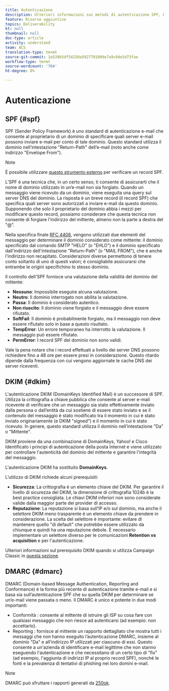 ```yaml
---
title: Autenticazione
description: Ulteriori informazioni sui metodi di autenticazione SPF, DKIM e DMARC.
feature: Risorse aggiuntive
topics: Deliverability
kt: null
thumbnail: null
doc-type: article
activity: understand
team: ACS
translation-type: tm+mt
source-git-commit: 1e539b5df54250a5927701009e7a9c84e5d73fae
workflow-type: tm+mt
source-wordcount: '764'
ht-degree: 0%

---
```



# Autenticazione

## SPF {#spf}

SPF (Sender Policy Framework) è uno standard di autenticazione e-mail che consente al proprietario di un dominio di specificare quali server e-mail possono inviare e-mail per conto di tale dominio. Questo standard utilizza il dominio nell’intestazione &quot;Return-Path&quot; dell’e-mail (noto anche come indirizzo &quot;Envelope From&quot;).

>[!NOTE]
>
>È possibile utilizzare [questo strumento esterno](https://www.kitterman.com/spf/validate.html) per verificare un record SPF.

L’SPF è una tecnica che, in un certo senso, ti consente di assicurarti che il nome di dominio utilizzato in un’e-mail non sia forgiato. Quando un messaggio viene ricevuto da un dominio, viene eseguita una query sul server DNS del dominio. La risposta è un breve record (il record SPF) che specifica quali server sono autorizzati a inviare e-mail da questo dominio. Supponendo che solo il proprietario del dominio abbia i mezzi per modificare questo record, possiamo considerare che questa tecnica non consente di forgiare l&#39;indirizzo del mittente, almeno non la parte a destra del &quot;@&quot;.

Nella specifica finale [RFC 4408](https://www.rfc-editor.org/info/rfc4408), vengono utilizzati due elementi del messaggio per determinare il dominio considerato come mittente: il dominio specificato dal comando SMTP &quot;HELO&quot; (o &quot;EHLO&quot;) e il dominio specificato dall&#39;indirizzo dell&#39;intestazione &quot;Return-Path&quot; (o &quot;MAIL FROM&quot;), che è anche l&#39;indirizzo non recapitato. Considerazioni diverse permettono di tenere conto soltanto di uno di questi valori; è consigliabile assicurarsi che entrambe le origini specifichino lo stesso dominio.

Il controllo dell&#39;SPF fornisce una valutazione della validità del dominio del mittente:

* **Nessuno**: Impossibile eseguire alcuna valutazione.
* **Neutro**: Il dominio interrogato non abilita la valutazione.
* **Passa**: Il dominio è considerato autentico.
* **Non riuscito**: Il dominio viene forgiato e il messaggio deve essere rifiutato.
* **SoftFail**: Il dominio è probabilmente forgiato, ma il messaggio non deve essere rifiutato solo in base a questo risultato.
* **TempError**: Un errore temporaneo ha interrotto la valutazione. Il messaggio può essere rifiutato.
* **PermError**: I record SPF del dominio non sono validi.

Vale la pena notare che i record effettuati a livello dei server DNS possono richiedere fino a 48 ore per essere presi in considerazione. Questo ritardo dipende dalla frequenza con cui vengono aggiornate le cache DNS dei server riceventi.

## DKIM {#dkim}

L&#39;autenticazione DKIM (DomainKeys Identified Mail) è un successore di SPF. Utilizza la crittografia a chiave pubblica che consente al server e-mail ricevente di verificare che un messaggio sia stato effettivamente inviato dalla persona o dall’entità da cui sostiene di essere stato inviato e se il contenuto del messaggio è stato modificato tra il momento in cui è stato inviato originariamente (e DKIM &quot;signed&quot;) e il momento in cui è stato ricevuto. In genere, questo standard utilizza il dominio nell’intestazione &quot;Da&quot; o &quot;Mittente&quot;.

DKIM proviene da una combinazione di DomainKeys, Yahoo! e Cisco Identificato i principi di autenticazione della posta Internet e viene utilizzato per controllare l&#39;autenticità del dominio del mittente e garantire l&#39;integrità del messaggio.

L&#39;autenticazione DKIM ha sostituito **DomainKeys**.

L’utilizzo di DKIM richiede alcuni prerequisiti:

* **Sicurezza**: La crittografia è un elemento chiave del DKIM. Per garantire il livello di sicurezza del DKIM, la dimensione di crittografia 1024b è la best practice consigliata. Le chiavi DKIM inferiori non sono considerate valide dalla maggior parte dei provider di accesso.
* **Reputazione**: La reputazione si basa sull’IP e/o sul dominio, ma anche il selettore DKIM meno trasparente è un elemento chiave da prendere in considerazione. La scelta del selettore è importante: evitare di mantenere quello &quot;di default&quot; che potrebbe essere utilizzato da chiunque e quindi ha una reputazione debole. È necessario implementare un selettore diverso per le comunicazioni **Retention vs acquisition** e per l&#39;autenticazione.

Ulteriori informazioni sul prerequisito DKIM quando si utilizza Campaign Classic in [questa sezione](/help/additional-resources/acc-technical-recommendations.md#dkim-acc).

## DMARC {#dmarc}

DMARC (Domain-based Message Authentication, Reporting and Conformance) è la forma più recente di autenticazione tramite e-mail e si basa sia sull’autenticazione SPF che su quella DKIM per determinare se un’e-mail viene passata o meno. Il DMARC è unico e potente in due modi importanti:

* Conformità : consente al mittente di istruire gli ISP su cosa fare con qualsiasi messaggio che non riesce ad autenticarsi (ad esempio: non accettarlo).
* Reporting : fornisce al mittente un rapporto dettagliato che mostra tutti i messaggi che non hanno eseguito l’autenticazione DMARC, insieme al dominio &quot;Da&quot; e all’indirizzo IP utilizzati per ciascuno di essi. Questo consente a un&#39;azienda di identificare e-mail legittime che non stanno eseguendo l&#39;autenticazione e che necessitano di un certo tipo di &quot;fix&quot; (ad esempio, l&#39;aggiunta di indirizzi IP al proprio record SPF), nonché le fonti e la prevalenza di tentativi di phishing nei loro domini e-mail.

>[!NOTE]
>
>DMARC può sfruttare i rapporti generati da [250ok](https://250ok.com/).
